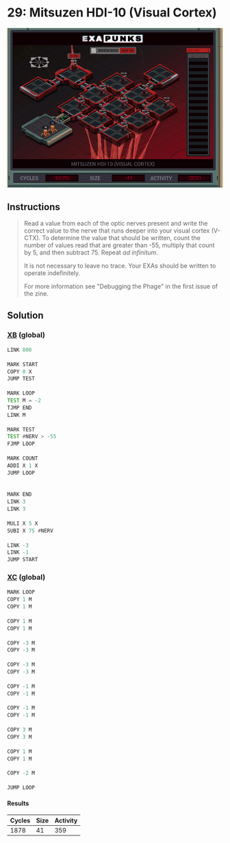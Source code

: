 # 29: Mitsuzen HDI-10 (Visual Cortex)

<div align="center"><img src="EXAPUNKS - Mitsuzen HDI-10 (1878, 41, 359, 2022-12-05-19-37-59).gif" /></div>

## Instructions
> Read a value from each of the optic nerves present and write the correct value to the nerve that runs deeper into your visual cortex (V-CTX). To determine the value that should be written, count the number of values read that are greater than -55, multiply that count by 5, and then subtract 75. Repeat _ad infinitum_.
> 
> It is not necessary to leave no trace. Your EXAs should be written to operate indefinitely.
> 
> For more information see "Debugging the Phage" in the first issue of the zine.

## Solution

### [XB](XB.exa) (global)
```asm
LINK 800

MARK START
COPY 0 X
JUMP TEST

MARK LOOP
TEST M = -2
TJMP END
LINK M

MARK TEST
TEST #NERV > -55
FJMP LOOP

MARK COUNT
ADDI X 1 X
JUMP LOOP


MARK END
LINK 3
LINK 3

MULI X 5 X
SUBI X 75 #NERV

LINK -3
LINK -1
JUMP START
```

### [XC](XC.exa) (global)
```asm
MARK LOOP
COPY 1 M
COPY 1 M

COPY 1 M
COPY 1 M

COPY -3 M
COPY -3 M

COPY -3 M
COPY -3 M

COPY -1 M
COPY -1 M

COPY -1 M
COPY -1 M

COPY 3 M
COPY 3 M

COPY 1 M
COPY 1 M

COPY -2 M

JUMP LOOP
```

#### Results
| Cycles | Size | Activity |
|--------|------|----------|
| 1878   | 41   | 359      |
